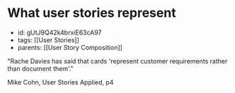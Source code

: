 # What user stories represent
* id: gUtJ9Q42k4brxiE63cA97
* tags: [[User Stories]]
* parents: [[User Story Composition]]

"Rache Davies has said that cards 'represent customer requirements rather than document them'."

Mike Cohn, User Stories Applied, p4